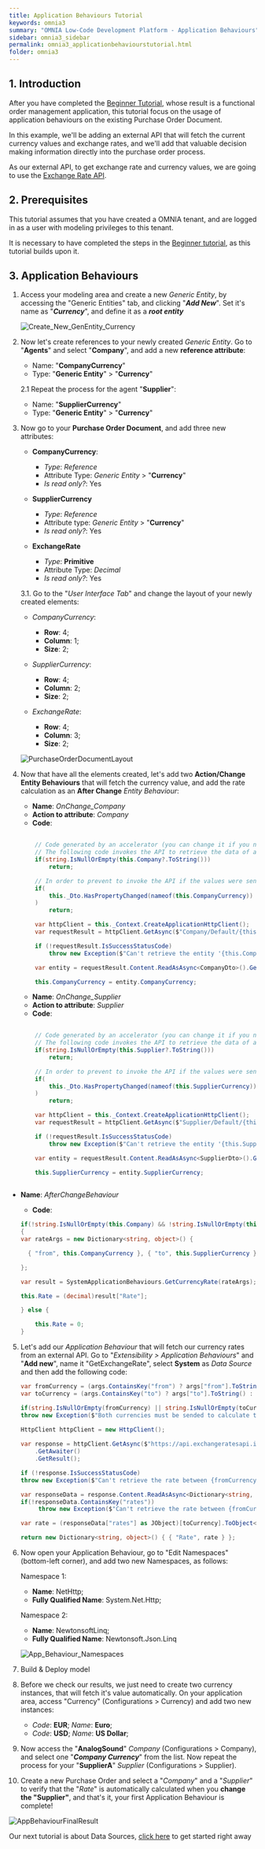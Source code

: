```yaml
---
title: Application Behaviours Tutorial
keywords: omnia3
summary: "OMNIA Low-Code Development Platform - Application Behaviours"
sidebar: omnia3_sidebar
permalink: omnia3_applicationbehaviourstutorial.html
folder: omnia3
---
```


## 1. Introduction

After you have completed the [Beginner Tutorial](omnia3_beginnertutorial.html), whose result is a functional order management application, this tutorial focus on the usage of application behaviours on the existing Purchase Order Document.

In this example, we'll be adding an external API that will fetch the current currency values and exchange rates, and we'll add that valuable decision making information directly into the purchase order process.

As our external API, to get exchange rate and currency values, we are going to use the [Exchange Rate API](https://exchangeratesapi.io/).


## 2. Prerequisites

This tutorial assumes that you have created a OMNIA tenant, and are logged in as a user with modeling privileges to this tenant.

It is necessary to have completed the steps in the  [Beginner tutorial](omnia3_beginnertutorial.html), as this tutorial builds upon it.


## 3. Application Behaviours

1. Access your modeling area and create a new *Generic Entity*, by accessing the "Generic Entities" tab, and clicking "***Add New***". Set it's name as "***Currency***", and define it as a ***root entity***

    ![Create_New_GenEntity_Currency](https://raw.githubusercontent.com/OMNIALowCode/omnia3/master/docs/images/tutorials/applicationbehaviours/add_generic_entity_currency.jpg)

2. Now let's create references to your newly created *Generic Entity*. Go to "**Agents**" and select "**Company**", and add a new **reference attribute**:
    - Name: "**CompanyCurrency**"
    - Type: "**Generic Entity**" > "**Currency**" 
    
    2.1 Repeat the process for the agent "**Supplier**":
        
      - Name: "**SupplierCurrency**"
      - Type: "**Generic Entity**" > "**Currency**" 

3. Now go to your **Purchase Order Document**, and add three new attributes:
    - **CompanyCurrency**:
        - *Type*: *Reference* 
        - Attribute Type: *Generic Entity* > "**Currency**" 
        - *Is read only?*: Yes
        
    - **SupplierCurrency** 
        - *Type*: *Reference*
        - Attribute type: *Generic Entity* > "**Currency**"
        - *Is read only?*: Yes
        
    - **ExchangeRate** 
        - *Type*: **Primitive** 
        - Attribute Type: *Decimal* 
        - *Is read only?*: Yes
        
    3.1. Go to the "*User Interface Tab*" and change the layout of your newly created elements:
    - *CompanyCurrency*: 
        - **Row**: 4; 
        - **Column**: 1; 
        - **Size**: 2;
    
    - *SupplierCurrency*: 
        - **Row**: 4; 
        - **Column**: 2; 
        - **Size**: 2;
    
    - *ExchangeRate*: 
        - **Row**: 4; 
        - **Column**: 3; 
        - **Size**: 2;
    
    ![PurchaseOrderDocumentLayout](https://raw.githubusercontent.com/OMNIALowCode/omnia3/master/docs/images/tutorials/applicationbehaviours/document-layout.jpg)

4. Now that have all the elements created, let's add two **Action/Change Entity Behaviours** that will fetch the currency value, and add the rate calculation as an **After Change** *Entity Behaviour*:
    
    - **Name**: *OnChange_Company*
    - **Action to attribute**: *Company*
    - **Code**:
    
    ```C#
       
        // Code generated by an accelerator (you can change it if you need)
        // The following code invokes the API to retrieve the data of an entity and set the values in the current entity
        if(string.IsNullOrEmpty(this.Company?.ToString()))
            return;

        // In order to prevent to invoke the API if the values were sent by the user
        if(
            this._Dto.HasPropertyChanged(nameof(this.CompanyCurrency))  
        )
            return;

        var httpClient = this._Context.CreateApplicationHttpClient();
        var requestResult = httpClient.GetAsync($"Company/Default/{this.Company}").GetAwaiter().GetResult();

        if (!requestResult.IsSuccessStatusCode)
            throw new Exception($"Can't retrieve the entity '{this.Company}'");

        var entity = requestResult.Content.ReadAsAsync<CompanyDto>().GetAwaiter().GetResult();

        this.CompanyCurrency = entity.CompanyCurrency; 
    ```
    
    
    - **Name**: *OnChange_Supplier*
    - **Action to attribute**: *Supplier*
    - **Code**:    
    
    
    ```C#
       
        // Code generated by an accelerator (you can change it if you need)
        // The following code invokes the API to retrieve the data of an entity and set the values in the current entity
        if(string.IsNullOrEmpty(this.Supplier?.ToString()))
            return;

        // In order to prevent to invoke the API if the values were sent by the user
        if(
            this._Dto.HasPropertyChanged(nameof(this.SupplierCurrency))  
        )
            return;

        var httpClient = this._Context.CreateApplicationHttpClient();
        var requestResult = httpClient.GetAsync($"Supplier/Default/{this.Supplier}").GetAwaiter().GetResult();

        if (!requestResult.IsSuccessStatusCode)
            throw new Exception($"Can't retrieve the entity '{this.Supplier}'");

        var entity = requestResult.Content.ReadAsAsync<SupplierDto>().GetAwaiter().GetResult();

        this.SupplierCurrency = entity.SupplierCurrency; 
        
    ```

- **Name**: *AfterChangeBehaviour*
    - **Code**:
    
    ```C#
    if(!string.IsNullOrEmpty(this.Company) && !string.IsNullOrEmpty(this.Supplier))
    {
    var rateArgs = new Dictionary<string, object>() {

      { "from", this.CompanyCurrency }, { "to", this.SupplierCurrency }

    };

    var result = SystemApplicationBehaviours.GetCurrencyRate(rateArgs);
  
    this.Rate = (decimal)result["Rate"];
    
    } else {
    
        this.Rate = 0;
    }
    ```

5. Let's add our *Application Behaviour* that will fetch our currency rates from an external API. Go to "*Extensibility > Application Behaviours*" and "**Add new**", name it "GetExchangeRate", select **System** as *Data Source* and then add the following code:

       
    ```C#
    var fromCurrency = (args.ContainsKey("from") ? args["from"].ToString() : "").ToUpperInvariant();
    var toCurrency = (args.ContainsKey("to") ? args["to"].ToString() : "").ToUpperInvariant(); 

    if(string.IsNullOrEmpty(fromCurrency) || string.IsNullOrEmpty(toCurrency))
    throw new Exception($"Both currencies must be sended to calculate the rate."); 

    HttpClient httpClient = new HttpClient();
       
    var response = httpClient.GetAsync($"https://api.exchangeratesapi.io/latest?base={fromCurrency}&symbols={toCurrency}")
        .GetAwaiter()
        .GetResult();

    if (!response.IsSuccessStatusCode)
    throw new Exception($"Can't retrieve the rate between {fromCurrency} and {toCurrency}");

    var responseData = response.Content.ReadAsAsync<Dictionary<string, object>>().GetAwaiter().GetResult();
    if(!responseData.ContainsKey("rates"))
         throw new Exception($"Can't retrieve the rate between {fromCurrency} and {toCurrency}");
 
    var rate = (responseData["rates"] as JObject)[toCurrency].ToObject<decimal>();

    return new Dictionary<string, object>() { { "Rate", rate } };
    ```   

6. Now open your Application Behaviour, go to "Edit Namespaces" (bottom-left corner), and add two new Namespaces, as follows:

    Namespace 1:
    - **Name**: NetHttp;
    - **Fully Qualified Name**: System.Net.Http;
    
    Namespace 2:
    - **Name**: NewtonsoftLinq;
    - **Fully Qualified Name**: Newtonsoft.Json.Linq
    
    ![App_Behaviour_Namespaces](https://raw.githubusercontent.com/OMNIALowCode/omnia3/master/docs/images/tutorials/applicationbehaviours/app_behaviour_namespaces.jpg)

7. Build & Deploy model

8. Before we check our results, we just need to create two currency instances, that will fetch it's value automatically. On your application area, access "Currency" (Configurations > Currency) and add two new instances:
    - *Code*: **EUR**; *Name*: **Euro**;
    - *Code*: **USD**; *Name*: **US Dollar**;

9. Now access the "**AnalogSound**" *Company* (Configurations > Company), and select one "***Company Currency***" from the list. Now repeat the process for your "**SupplierA**" *Supplier* (Configurations > Supplier).

10. Create a new Purchase Order and select a "*Company*" and a "*Supplier*" to verify that the "*Rate*" is automatically calculated when you **change the "Supplier"**, and that's it, your first Application Behaviour is complete!

![AppBehaviourFinalResult](https://raw.githubusercontent.com/OMNIALowCode/omnia3/master/docs/images/tutorials/applicationbehaviours/app_behaviours_final.jpg)

Our next tutorial is about Data Sources, [click here](omnia3_datasourcetutorial.md) to get started right away
